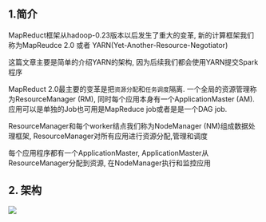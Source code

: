 ## 1.简介 
MapReduct框架从hadoop-0.23版本以后发生了重大的变革, 新的计算框架我们称为MapReudce 2.0 或者 YARN(Yet-Another-Resource-Negotiator)

这篇文章主要是简单的介绍YARN的架构, 因为后续我们都会使用YARN提交Spark程序

MapReduct 2.0最主要的变革是把`资源分配`和`任务调度`隔离. 一个全局的资源管理称为ResourceManager (RM), 同时每个应用本身有一个ApplicationMaster (AM). 应用可以是单独的Job也可用是MapReduce job或者是是一个DAG job.

ResourceManager和每个worker结点我们称为NodeManager (NM)组成数据处理框架, ResourceManager对所有应用进行资源分配,管理和调度

每个应用程序都有一个ApplicationMaster, ApplicationMaster从ResourceManager分配到资源, 在NodeManager执行和监控应用

## 2. 架构
![](https://hadoop.apache.org/docs/r2.4.1/hadoop-yarn/hadoop-yarn-site/yarn_architecture.gif)


